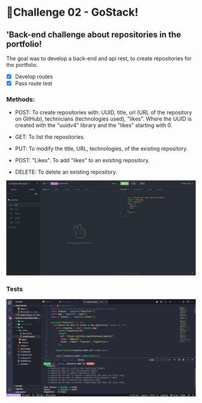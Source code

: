 # 🚀Challenge 02 - GoStack!

## 'Back-end challenge about repositories in the portfolio!
The goal was to develop a back-end and api rest, to create repositories for the portfolio.
-[X] Develop routes
-[X] Pass route test

### Methods:
- POST: To create repositories with: UUID, title, url (URL of the repository on GitHub), technicians (technologies used), "likes". Where the UUID is created with the "uuidv4" library and the "likes" starting with 0.

- GET: To list the repositories.

- PUT: To modify the title, URL, technologies, of the existing repository.

- POST: "Likes". To add "likes" to an existing repository.

- DELETE: To delete an existing repository.

![](https://github.com/jenifferazevedo/gostack-challenge02/blob/master/docs/get.JPG)


### Tests

![](https://github.com/jenifferazevedo/gostack-challenge02/blob/master/docs/test.JPG)
